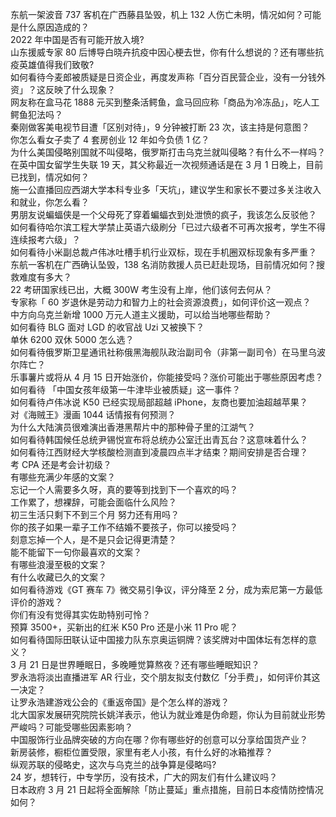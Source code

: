 东航一架波音 737 客机在广西藤县坠毁，机上 132 人伤亡未明，情况如何？可能是什么原因造成的？  
2022 年中国是否有可能开放入境?  
山东援威专家 80 后博导白晓卉抗疫中因心梗去世，你有什么想说的？还有哪些抗疫英雄值得我们致敬?  
如何看待今麦郎被质疑是日资企业，再度发声称「百分百民营企业，没有一分钱外资」？这反映了什么现象？  
网友称在盒马花 1888 元买到整条活鳄鱼，盒马回应称「商品为冷冻品」，吃人工鳄鱼犯法吗？  
秦刚做客美电视节目遭「区别对待」，9 分钟被打断 23 次，该主持是何意图？  
你怎么看女子卖了 4 套房创业 12 年如今负债 1 亿？  
为什么美国侵略别国就不叫侵略，俄罗斯打击乌克兰就叫侵略？有什么不一样吗？  
在英中国女留学生失联 19 天，其父称最近一次视频通话是在 3 月 1 日晚上，目前已找到，情况如何？  
施一公直播回应西湖大学本科专业多「天坑」，建议学生和家长不要过多关注收入和就业，你怎么看？  
男朋友说蝙蝠侠是一个父母死了穿着蝙蝠衣到处泄愤的疯子，我该怎么反驳他？  
如何看待哈尔滨工程大学禁止英语六级刷分「已过六级者不可再次报考，学生不得连续报考六级」？  
如何看待小米副总裁卢伟冰吐槽手机行业双标，现在手机圈双标现象有多严重？  
东航一客机在广西确认坠毁，138 名消防救援人员已赶赴现场，目前情况如何？搜救难度有多大？  
22 考研国家线已出，大概 300W 考生没有上岸，他们该何去何从？  
专家称「 60 岁退休是劳动力和智力上的社会资源浪费」，如何评价这一观点？  
中方向乌克兰新增 1000 万元人道主义援助，可以给当地哪些帮助？  
如何看待 BLG 面对 LGD 的收官战 Uzi 又被换下？  
单休 6200 双休 5000 怎么选？  
如何看待俄罗斯卫星通讯社称俄黑海舰队政治副司令（非第一副司令）在马里乌波尔阵亡？  
乐事薯片或将从 4 月 15 日开始涨价，你能接受吗？涨价可能出于哪些原因考虑？  
如何看待 「中国女孩年级第一牛津毕业被质疑」这一事件？  
如何看待卢伟冰说 K50 已经实现局部超越 iPhone，友商也要加油超越苹果？  
对《海贼王》漫画 1044 话情报有何预测？  
为什么大陆演员很难演出香港黑帮片中的那种骨子里的江湖气？  
如何看待韩国候任总统尹锡悦宣布将总统办公室迁出青瓦台？这意味着什么？  
如何看待江西财经大学核酸检测直到凌晨四点半才结束？期间安排是否合理？  
考 CPA 还是考会计初级？  
有哪些充满少年感的文案？  
忘记一个人需要多久呀，真的要等到找到下一个喜欢的吗？  
工作累了，想裸辞，可能会面临什么风险？  
初三生活只剩下不到三个月 努力还有用吗？  
你的孩子如果一辈子工作不结婚不要孩子，你可以接受吗？  
刻意忘掉一个人，是不是只会记得更清楚？  
能不能留下一句你最喜欢的文案？  
有哪些浪漫至极的文案？  
有什么收藏已久的文案？  
如何看待游戏《GT 赛车 7》微交易引争议，评分降至 2 分，成为索尼第一方最低评价的游戏？  
你们有没有觉得其实佐助特别可怜？  
预算 3500+，买新出的红米 K50 Pro 还是小米 11 Pro 呢？  
如何看待国际田联认证中国接力队东京奥运铜牌？该奖牌对中国体坛有怎样的意义？  
3 月 21 日是世界睡眠日，多晚睡觉算熬夜？还有哪些睡眠知识？  
罗永浩将淡出直播进军 AR 行业，交个朋友拟支付数亿「分手费」，如何评价其这一决定？  
让罗永浩建游戏公会的《重返帝国》是个怎么样的游戏？  
北大国家发展研究院院长姚洋表示，他认为就业难是伪命题，你认为目前就业形势严峻吗？可能受哪些因素影响？  
中国服饰行业品牌突破的方向在哪？你有哪些好的创意可以分享给国货产业？  
新房装修，橱柜位置受限，家里有老人小孩，有什么好的冰箱推荐？  
纵观苏联的侵略史，这次与乌克兰的战争算是侵略吗?  
24 岁，想转行，中专学历，没有技术，广大的网友们有什么建议吗？  
日本政府 3 月 21 日起将全面解除「防止蔓延」重点措施，目前日本疫情防控情况如何？  
